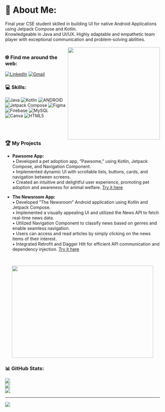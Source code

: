 # 💫 About Me:
Final year CSE student skilled in building UI for native Android Applications using Jetpack Compose and Kotlin.<br>Knowledgeable in Java and UI/UX. Highly adaptable and empathetic team player with exceptional communication and problem-solving abilities.<br>
<br><img align="right" width="300" height="300" src="https://github.com/RashmitaRaut/RashmitaRaut/assets/112264742/8625dd33-ee4a-4432-b26f-3e241fd1fe47">
### 🌐 Find me around the web:
[![LinkedIn](https://img.shields.io/badge/LinkedIn-%230077B5.svg?logo=linkedin&logoColor=white)](https://linkedin.com/in/rashmita-raut) 
[![Gmail](https://img.shields.io/badge/Gmail-%23007B5.svg?logo=gmail&logoColor=red)](mailto:rautrk1242@gmail.com) 
### 💻 Skills:
![Java](https://img.shields.io/badge/java-%23ED8B00.svg?style=for-the-badge&logo=java&logoColor=white) ![Kotlin](https://img.shields.io/badge/kotlin-%230095D5.svg?style=for-the-badge&logo=kotlin&logoColor=white) ![ANDROID](https://img.shields.io/badge/android-%2320232a.svg?style=for-the-badge&logo=android&logoColor=%a4c639) ![Jetpack Compose](https://img.shields.io/badge/Jetpack%20Compose-%230095D5.svg?style=for-the-badge&logo=android&logoColor=white) ![Figma](https://img.shields.io/badge/figma-%23F24E1E.svg?style=for-the-badge&logo=figma&logoColor=white) ![Firebase](https://img.shields.io/badge/firebase-%23039BE5.svg?style=for-the-badge&logo=firebase)  ![MySQL](https://img.shields.io/badge/mysql-%2300f.svg?style=for-the-badge&logo=mysql&logoColor=white) ![Canva](https://img.shields.io/badge/Canva-%2300C4CC.svg?style=for-the-badge&logo=Canva&logoColor=white) 	 ![HTML5](https://img.shields.io/badge/html5-%23E34F26.svg?style=for-the-badge&logo=html5&logoColor=white) 




<br><br>
### 🏆 My Projects

- **Pawsome App:** <br>• Developed a pet adoption app, ”Pawsome,” using Kotlin, Jetpack Compose, and Navigation Component. <br>• Implemented dynamic UI with scrollable lists, buttons, cards, and navigation between screens. <br>• Created an intuitive and
delightful user experience, promoting pet adoption and awareness for animal welfare. [Try it here](https://github.com/RashmitaRaut/Pawsome-app)

- **The Newsroom App:** <br>• Developed ”The Newsroom” Android application using Kotlin and Jetpack Compose.<br>• Implemented a visually
appealing UI and utilized the News API to fetch real-time news data. <br>• Utilized Navigation Component to classify
news based on genres and enable seamless navigation. <br>• Users can access and read articles by simply clicking on the
news items of their interest. <br>• Integrated Retrofit and Dagger Hilt for efficient API communication and dependency
injection. [Try it here](https://github.com/RashmitaRaut/The-NewsRoom-)


<br>
<p align="center">
  <img width="460" height="300" src="https://github.com/RashmitaRaut/RashmitaRaut/assets/112264742/53909e5b-bfec-4245-a5ba-6b8230056a56">
</p>



### 📊 GitHub Stats:
![](https://github-readme-stats.vercel.app/api?username=RashmitaRaut&theme=default&hide_border=false&include_all_commits=true&count_private=true)<br/>
![](https://github-readme-streak-stats.herokuapp.com/?user=RashmitaRaut&theme=default&hide_border=false)<br/>
![](https://github-readme-stats.vercel.app/api/top-langs/?username=RashmitaRaut&theme=default&hide_border=false&include_all_commits=true&count_private=true&layout=compact)


---
[![](https://visitcount.itsvg.in/api?id=RashmitaRaut&icon=6&color=11)](https://visitcount.itsvg.in)


